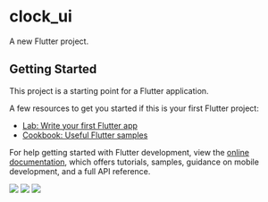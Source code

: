 # clock_ui

A new Flutter project.

## Getting Started

This project is a starting point for a Flutter application.

A few resources to get you started if this is your first Flutter project:

- [Lab: Write your first Flutter app](https://docs.flutter.dev/get-started/codelab)
- [Cookbook: Useful Flutter samples](https://docs.flutter.dev/cookbook)

For help getting started with Flutter development, view the
[online documentation](https://docs.flutter.dev/), which offers tutorials,
samples, guidance on mobile development, and a full API reference.

<p>
  <img src="https://github.com/nikunj150/Clock_app/assets/141740390/af309d94-e657-4256-919d-8a7731174a7f"hight="400">
   <img src="https://github.com/nikunj150/Clock_app/assets/141740390/58f54054-41b9-4cf4-b968-1451243fd22c"hight="400">
   <img src="https://github.com/nikunj150/Clock_app/assets/141740390/1cc50dd5-7741-4da6-ae65-c1805565b362"hight="400">
</p>
